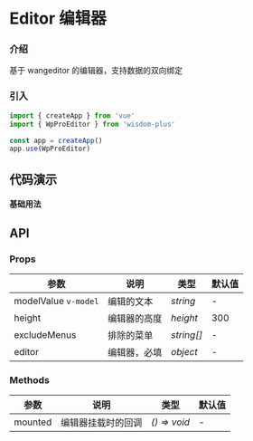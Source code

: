 <!-- <script lang="ts" setup>
import E from 'wangeditor'
</script> -->

# Editor 编辑器

### 介绍

基于 wangeditor 的编辑器，支持数据的双向绑定

### 引入

```js
import { createApp } from 'vue'
import { WpProEditor } from 'wisdom-plus'

const app = createApp()
app.use(WpProEditor)
```

## 代码演示

#### 基础用法

<!-- :::demo
```vue
<template>
    <wp-pro-editor v-model="text" :editor="editor" />
</template>

<script lang="ts" setup>
import { ref } from 'vue'

const editor = E
const text = ref('')
</script>
```
::: -->

## API

### Props

| 参数      | 说明                                          | 类型                                                                  | 默认值                |
| --------- |---------------------------------------------|---------------------------------------------------------------------|--------------------|
| modelValue `v-model` | 编辑的文本       | _string_                                                      | -                  |
| height   | 编辑器的高度                  | _height_                                                            | 300                  |
| excludeMenus | 排除的菜单                                     | _string[]_                                                           | -                  |
| editor | 编辑器，必填 | _object_ | - |

### Methods

| 参数      | 说明                                        | 类型                                              | 默认值 |
| --------- |-------------------------------------------|-------------------------------------------------| ------ |
| mounted      | 编辑器挂载时的回调 | _() => void_                 | -     |